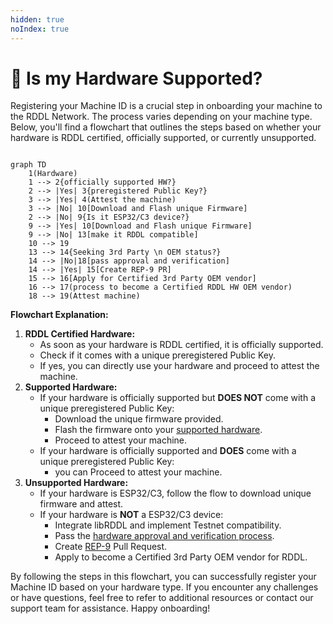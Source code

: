 ```yaml
---
hidden: true
noIndex: true
---
```


# 🧐 Is my Hardware Supported?

Registering your Machine ID is a crucial step in onboarding your machine to the RDDL Network. The process varies depending on your machine type. Below, you'll find a flowchart that outlines the steps based on whether your hardware is RDDL certified, officially supported, or currently unsupported.

```mermaid fullWidth="true"

graph TD
    1(Hardware)
    1 --> 2{officially supported HW?}
    2 --> |Yes| 3{preregistered Public Key?}
    3 --> |Yes| 4(Attest the machine)
    3 --> |No| 10[Download and Flash unique Firmware]
    2 --> |No| 9{Is it ESP32/C3 device?}
    9 --> |Yes| 10[Download and Flash unique Firmware]
    9 --> |No| 13[make it RDDL compatible]
    10 --> 19
    13 --> 14{Seeking 3rd Party \n OEM status?}
    14 --> |No|18[pass approval and verification]
    14 --> |Yes| 15[Create REP-9 PR]
    15 --> 16[Apply for Certified 3rd Party OEM vendor]
    16 --> 17(process to become a Certified RDDL HW OEM vendor)
    18 --> 19(Attest machine)
```

**Flowchart Explanation:**

1. **RDDL Certified Hardware:**
   * As soon as your hardware is RDDL certified, it is officially supported.
   * Check if it comes with a unique preregistered Public Key.
   * If yes, you can directly use your hardware and proceed to attest the machine.
2. **Supported Hardware:**
   * If your hardware is officially supported but **DOES NOT** come with a unique preregistered Public Key:
     * Download the unique firmware provided.
     * Flash the firmware onto your [supported hardware](getting-connected/rddl-compatible-devices/).
     * Proceed to attest your machine.
   * If your hardware is officially supported and **DOES** come with a unique preregistered Public Key:
     * &#x20;you can Proceed to attest your machine.
3. **Unsupported Hardware:**
   * If your hardware is ESP32/C3, follow the flow to download unique firmware and attest.
   * If your hardware is **NOT** a ESP32/C3 device:
     * Integrate libRDDL and implement Testnet compatibility.
     * Pass the [hardware approval and verification process](rddl-network-hw-approval-process.md).
     * Create [REP-9](https://github.com/rddl-network/REPs) Pull Request.
     * Apply to become a Certified 3rd Party OEM vendor for RDDL.

By following the steps in this flowchart, you can successfully register your Machine ID based on your hardware type. If you encounter any challenges or have questions, feel free to refer to additional resources or contact our support team for assistance. Happy onboarding!
